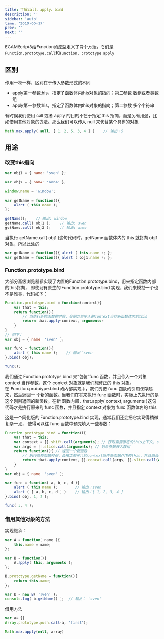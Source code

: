 ```yaml
---
title: 了解call、apply、bind
description: ''
sidebar: 'auto'
time: '2019-06-13'
prev: ''
next: ''
---
```


ECAMScript3给Function的原型定义了两个方法，它们是`Function.prototype.call`和`Function. prototype.apply`

## 区别

作用一模一样，区别在于传入参数形式的不同
+ apply第一参数this，指定了函数体内this对象的指向；第二参数 数组或者类数组
+ apply第一参数this，指定了函数体内this对象的指向；第二参数 多个字符串

有时候我们使用 call 或者 apply 的目的不在于指定 this 指向，而是另有用途，比如借用其他对象的方法。那么我们可以传入 null 来代替某个具体的对象

``` js
Math.max.apply( null, [ 1, 2, 5, 3, 4 ] )    // 输出：5 
```

## 用途

### 改变this指向

``` js
var obj1 = { name: 'sven' }; 
 
var obj2 = { name: 'anne' }; 
 
window.name = 'window'; 
 
var getName = function(){     
    alert ( this.name ); 
}; 
 
getName();    // 输出: window 
getName.call( obj1 );    // 输出: sven 
getName.call( obj2 );    // 输出: anne 
```

当执行 getName.call( obj1 )这句代码时，getName 函数体内的 this 就指向 obj1 对象，所以此处的 
``` js
var getName = function(){ alert ( this.name ); };
var getName = function(){ alert ( obj1.name ); };
```

###  Function.prototype.bind 

大部分高级浏览器都实现了内置的Function.prototype.bind，用来指定函数内部的this指向， 即使没有原生的 Function.prototype.bind 实现，我们来模拟一个也不是难事，代码如下： 
``` js
Function.prototype.bind = function(context){
    var that = this;
    return function(){
        // 当执行新的函数的时候，会把之前传入的context当作新函数体内的this
        return that.apply(context, arguments)
    }
}
// 如下：
var obj = { name: 'sven' }; 
 
var func = function(){     
    alert ( this.name );    // 输出：sven 
}.bind( obj); 
 
func();
```

我们通过 Function.prototype.bind 来“包装”func 函数，并且传入一个对象 context 当作参数，这个 context 对象就是我们想修正的 this 对象。<br/>
在 Function.prototype.bind 的内部实现中，我们先把 func 函数的引用保存起来，然后返回一 个新的函数。当我们在将来执行 func 函数时，实际上先执行的是这个刚刚返回的新函数。在新 函数内部，that.apply( context, arguments )这句代码才是执行原来的 func 函数，并且指定 context 对象为 func 函数体内的 this

这是一个简化版的 Function.prototype.bind 实现，通常我们还会把它实现得稍微复杂一点， 使得可以往 func 函数中预先填入一些参数： 

``` js
Function.prototype.bind = function(){
    var that = this;
    var context = [].shift.call(arguments); // 获取需要绑定的this上下文，shift返回删除数组的第一个元素，会修改原数组
    var args = [].slice.call(arguments); // 剩余参数转为数组
    return function(){ // 返回一个新函数
        // 执行新的函数时候，会把之前传入的context当作新函数体内的this，并且组合两次分别传入的参数，作为新函数的参数
        return that.apply(context, [].concat.call(args, [].slice.call(arguments)));
    }
}
var obj = { name: 'sven' }; 
 
var func = function( a, b, c, d ){     
    alert ( this.name );        // 输出：sven     
    alert ( [ a, b, c, d ] )    // 输出：[ 1, 2, 3, 4 ] 
}.bind( obj, 1, 2 ); 
 
func( 3, 4 ); 
```

### 借用其他对象的方法 

实现继承：

``` js
var A = function( name ){     
    this.name = name; 
}; 
 
var B = function(){     
    A.apply( this, arguments ); 
}; 
 
B.prototype.getName = function(){    
    return this.name; 
}; 
 
var b = new B( 'sven' ); 
console.log( b.getName() );  // 输出： 'sven' 
```

借用方法

``` js
var a= {}
Array.prototype.push.call(a, 'first');

Math.max.apply(null, array)
```